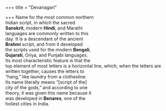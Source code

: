 +++
title = "Devanagari"

+++
Name for the most common northern  
Indian script, in which the sacred  
**Sanskrit**, modern **Hindi**, and Marathi  
languages are commonly written to this  
day. It is a descendant of the ancient  
**Brahmi** script, and from it developed  
the scripts used for the modern **Bengali**,  
**Gujarati**, Oriya, and Punjabi languages.  
Its most characteristic feature is that the  
top element of most letters is a horizontal line, which, when the letters are written together, causes the letters to  
“hang,” like laundry from a clothesline.  
Its name literally means “[script of the]  
city of the gods,” and according to one  
theory, it was given this name because it  
was developed in **Benares**, one of the  
holiest cities in India.